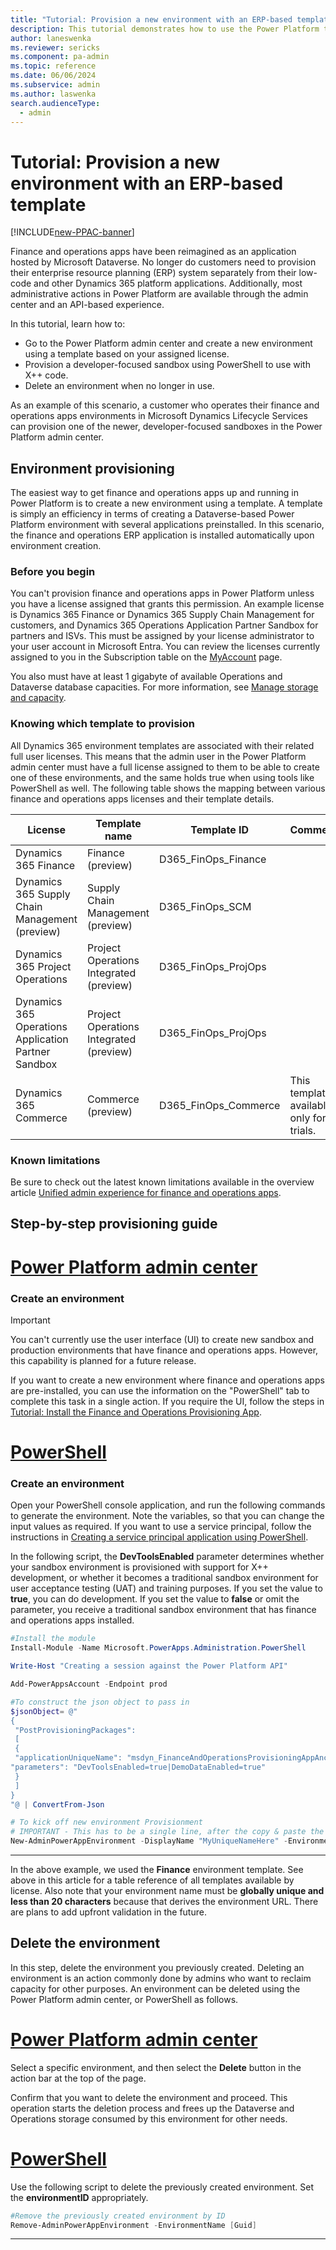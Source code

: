 ```yaml
---
title: "Tutorial: Provision a new environment with an ERP-based template  | Microsoft Docs"
description: This tutorial demonstrates how to use the Power Platform to Provision an environment with finance and operations apps installed.
author: laneswenka
ms.reviewer: sericks
ms.component: pa-admin
ms.topic: reference
ms.date: 06/06/2024
ms.subservice: admin
ms.author: laswenka
search.audienceType: 
  - admin
---
```


# Tutorial: Provision a new environment with an ERP-based template

[!INCLUDE[new-PPAC-banner](~/includes/new-PPAC-banner.md)]

Finance and operations apps have been reimagined as an application hosted by Microsoft Dataverse. No longer do customers need to provision their enterprise resource planning (ERP) system separately from their low-code and other Dynamics 365 platform applications. Additionally, most administrative actions in Power Platform are available through the admin center and an API-based experience.

In this tutorial, learn how to:

- Go to the Power Platform admin center and create a new environment using a template based on your assigned license.
- Provision a developer-focused sandbox using PowerShell to use with X++ code.
- Delete an environment when no longer in use.

As an example of this scenario, a customer who operates their finance and operations apps environments in Microsoft Dynamics Lifecycle Services can provision one of the newer, developer-focused sandboxes in the Power Platform admin center. 

## Environment provisioning

The easiest way to get finance and operations apps up and running in Power Platform is to create a new environment using a template. A template is simply an efficiency in terms of creating a Dataverse-based Power Platform environment with several applications preinstalled. In this scenario, the finance and operations ERP application is installed automatically upon environment creation.

### Before you begin

You can't provision finance and operations apps in Power Platform unless you have a license assigned that grants this permission. An example license is Dynamics 365 Finance or Dynamics 365 Supply Chain Management for customers, and Dynamics 365 Operations Application Partner Sandbox for partners and ISVs. This must be assigned by your license administrator to your user account in Microsoft Entra. You can review the licenses currently assigned to you in the Subscription table on the [MyAccount](https://portal.office.com/account/?ref=MeControl) page.

You also must have at least 1 gigabyte of available Operations and Dataverse database capacities. For more information, see [Manage storage and capacity](../finance-operations-storage-capacity.md).

### Knowing which template to provision

All Dynamics 365 environment templates are associated with their related full user licenses. This means that the admin user in the Power Platform admin center must have a full license assigned to them to be able to create one of these environments, and the same holds true when using tools like PowerShell as well. The following table shows the mapping between various finance and operations apps licenses and their template details.

| License | Template name | Template ID | Comments |
| ----------- | ----------- |----------- |----------- |
| Dynamics 365 Finance| Finance (preview) | D365_FinOps_Finance |  |
| Dynamics 365 Supply Chain Management (preview) | Supply Chain Management (preview) | D365_FinOps_SCM |  |
| Dynamics 365 Project Operations | Project Operations Integrated (preview) | D365_FinOps_ProjOps |  |
| Dynamics 365 Operations Application Partner Sandbox | Project Operations Integrated (preview) | D365_FinOps_ProjOps | |
| Dynamics 365 Commerce| Commerce (preview) | D365_FinOps_Commerce | This template is available only for trials. |

### Known limitations

Be sure to check out the latest known limitations available in the overview article [Unified admin experience for finance and operations apps](finance-operations-apps-overview.md#known-limitations).

## Step-by-step provisioning guide

# [Power Platform admin center](#tab/PPAC)

### Create an environment

> [!IMPORTANT]
> You can't currently use the user interface (UI) to create new sandbox and production environments that have finance and operations apps. However, this capability is planned for a future release.

If you want to create a new environment where finance and operations apps are pre-installed, you can use the information on the "PowerShell" tab to complete this task in a single action. If you require the UI, follow the steps in [Tutorial: Install the Finance and Operations Provisioning App](./tutorial-install-finance-operations-provisioning-app.md).

# [PowerShell](#tab/PowerShell)

### Create an environment

Open your PowerShell console application, and run the following commands to generate the environment. Note the variables, so that you can change the input values as required. If you want to use a service principal, follow the instructions in [Creating a service principal application using PowerShell](../powershell-create-service-principal.md).

In the following script, the **DevToolsEnabled** parameter determines whether your sandbox environment is provisioned with support for X++ development, or whether it becomes a traditional sandbox environment for user acceptance testing (UAT) and training purposes. If you set the value to **true**, you can do development. If you set the value to **false** or omit the parameter, you receive a traditional sandbox environment that has finance and operations apps installed.

```powershell
#Install the module
Install-Module -Name Microsoft.PowerApps.Administration.PowerShell

Write-Host "Creating a session against the Power Platform API"

Add-PowerAppsAccount -Endpoint prod

#To construct the json object to pass in
$jsonObject= @" 
{ 
 "PostProvisioningPackages": 
 [ 
 { 
 "applicationUniqueName": "msdyn_FinanceAndOperationsProvisioningAppAnchor", 
"parameters": "DevToolsEnabled=true|DemoDataEnabled=true" 
 } 
 ] 
} 
"@ | ConvertFrom-Json

# To kick off new environment Provisionment
# IMPORTANT - This has to be a single line, after the copy & paste the command
New-AdminPowerAppEnvironment -DisplayName "MyUniqueNameHere" -EnvironmentSku Sandbox -Templates "D365_FinOps_Finance" -TemplateMetadata $jsonObject -LocationName "Canada" -ProvisionDatabase
```
---

In the above example, we used the **Finance** environment template. See above in this article for a table reference of all templates available by license. Also note that your environment name must be **globally unique and less than 20 characters** because that derives the environment URL. There are plans to add upfront validation in the future.

## Delete the environment
In this step, delete the environment you previously created. Deleting an environment is an action commonly done by admins who want to reclaim capacity for other purposes. An environment can be deleted using the Power Platform admin center, or PowerShell as follows.

# [Power Platform admin center](#tab/PPAC)

Select a specific environment, and then select the **Delete** button in the action bar at the top of the page.

Confirm that you want to delete the environment and proceed. This operation starts the deletion process and frees up the Dataverse and Operations storage consumed by this environment for other needs.

# [PowerShell](#tab/PowerShell)

Use the following script to delete the previously created environment. Set the **environmentID** appropriately.

```powershell
#Remove the previously created environment by ID
Remove-AdminPowerAppEnvironment -EnvironmentName [Guid]
```
---
